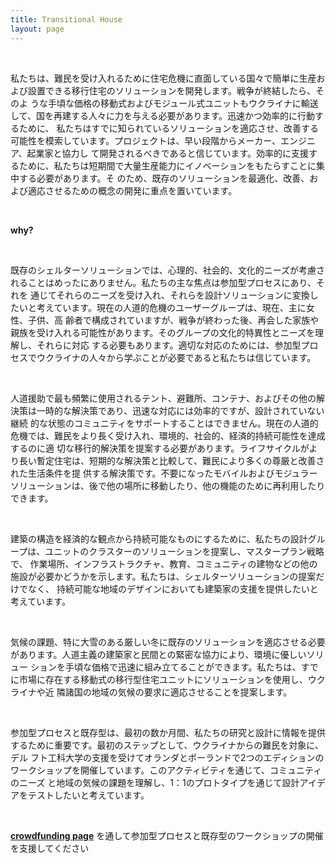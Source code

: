 ```yaml
---
title: Transitional House
layout: page
---
```


<br>

私たちは、難民を受け入れるために住宅危機に直面している国々で簡単に生産および設置できる移行住宅のソリューションを開発します。戦争が終結したら、そのよ
うな手頃な価格の移動式およびモジュール式ユニットもウクライナに輸送して、国を再建する人々に力を与える必要があります。迅速かつ効率的に行動するために、
私たちはすでに知られているソリューションを適応させ、改善する可能性を模索しています。プロジェクトは、早い段階からメーカー、エンジニア、起業家と協力し
て開発されるべきであると信じています。効率的に支援するために、私たちは短期間で大量生産能力にイノベーションをもたらすことに集中する必要があります。そ
のため、既存のソリューションを最適化、改善、および適応させるための概念の開発に重点を置いています。

<br>

**why?**
<div class="ml-10">

<br>

既存のシェルターソリューションでは、心理的、社会的、文化的ニーズが考慮されることはめったにありません。私たちの主な焦点は参加型プロセスにあり、それを
通じてそれらのニーズを受け入れ、それらを設計ソリューションに変換したいと考えています。現在の人道的危機のユーザーグループは、現在、主に女性、子供、高
齢者で構成されていますが、戦争が終わった後、再会した家族や親族を受け入れる可能性があります。そのグループの文化的特異性とニーズを理解し、それらに対応
する必要もあります。適切な対応のためには、参加型プロセスでウクライナの人々から学ぶことが必要であると私たちは信じています。

<br> 

人道援助で最も頻繁に使用されるテント、避難所、コンテナ、およびその他の解決策は一時的な解決策であり、迅速な対応には効率的ですが、設計されていない継続
的な状態のコミュニティをサポートすることはできません。現在の人道的危機では、難民をより長く受け入れ、環境的、社会的、経済的持続可能性を達成するのに適
切な移行的解決策を提案する必要があります。ライフサイクルがより長い暫定住宅は、短期的な解決策と比較して、難民により多くの尊厳と改善された生活条件を提
供する解決策です。不要になったモバイルおよびモジュラーソリューションは、後で他の場所に移動したり、他の機能のために再利用したりできます。

<br> 

建築の構造を経済的な観点から持続可能なものにするために、私たちの設計グループは、ユニットのクラスターのソリューションを提案し、マスタープラン戦略で、
作業場所、インフラストラクチャ、教育、コミュニティの建物などの他の施設が必要かどうかを示します。私たちは、シェルターソリューションの提案だけでなく、
持続可能な地域のデザインにおいても建築家の支援を提供したいと考えています。

<br> 

気候の課題、特に大雪のある厳しい冬に既存のソリューションを適応させる必要があります。人道主義の建築家と民間との緊密な協力により、環境に優しいソリュー
ションを手頃な価格で迅速に組み立てることができます。私たちは、すでに市場に存在する移動式の移行型住宅ユニットにソリューションを使用し、ウクライナや近
隣諸国の地域の気候の要求に適応させることを提案します。

</div>

<br> 

参加型プロセスと既存型は、最初の数か月間、私たちの研究と設計に情報を提供するために重要です。最初のステップとして、ウクライナからの難民を対象に、デル
フト工科大学の支援を受けてオランダとポーランドで2つのエディションのワークショップを開催しています。このアクティビティを通じて、コミュニティのニーズ
と地域の気候の課題を理解し、1：1のプロトタイプを通じて設計アイデアをテストしたいと考えています。

<br> 

**<a href="https://supporttudelft.nl/project/safe-refuge" class="hover:text-gray-500">crowdfunding page</a>**
を通して参加型プロセスと既存型のワークショップの開催を支援してください